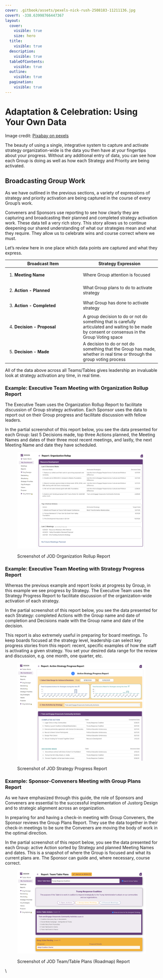 ```yaml
---
cover: .gitbook/assets/pexels-nick-rush-2508183-11211136.jpg
coverY: -338.63998766447367
layout:
  cover:
    visible: true
    size: hero
  title:
    visible: true
  description:
    visible: true
  tableOfContents:
    visible: true
  outline:
    visible: true
  pagination:
    visible: true
---
```


# Adaptation & Celebration: Using Your Own Data

Image credit: [Pixabay on pexels](https://www.pexels.com/photo/architecture-black-and-white-challenge-chance-277593/)

The beauty of using a single, integrative system to capture and activate strategy organization-wide is the data you then have at your fingertips about your progress. Without any additional entry of data, you can see how each Group is doing as well as how each Strategy and Priority are being activated.&#x20;

## Broadcasting Group Work

As we have outlined in the previous sections, a variety of expressions of strategy and priority activation are being captured in the course of every Group’s work.

Conveners and Sponsors use reporting to see how clearly they are capturing and broadcasting their planned and completed strategy activation work. These data tell a very rich story. This story allows us to continue deepening our shared understanding of what our strategies mean and what they require. They allow us to celebrate wins and course correct where we must.

&#x20;Let’s review here in one place which data points are captured and what they express.

<table><thead><tr><th width="236.05078125">Broadcast Item</th><th>Strategy Expression</th></tr></thead><tbody><tr><td><ol><li><strong>Meeting Name</strong></li></ol></td><td>Where Group attention is focused</td></tr><tr><td><ol start="2"><li><strong>Action - Planned</strong></li></ol></td><td>What Group plans to do to activate strategy</td></tr><tr><td><ol start="3"><li><strong>Action - Completed</strong></li></ol></td><td>What Group has done to activate strategy</td></tr><tr><td><ol start="4"><li><strong>Decision - Proposal</strong></li></ol></td><td>A group decision to do or not do something that is carefully articulated and waiting to be made by consent or consensus in the Group Voting space</td></tr><tr><td><ol start="5"><li><strong>Decision - Made</strong></li></ol></td><td>A decision to do or not do something that the Group has made, whether in real time or through the group voting process</td></tr></tbody></table>



All of the data above across all Teams/Tables gives leadership an invaluable look at strategy activation any time, in real time.

### Example: Executive Team Meeting with Organization Rollup Report

The Executive Team uses the Organization Rollup Report to facilitate discussion of Group strategy activation. Each Sponsor uses the data to report out on their Group progress and facilitate discussion with fellow leaders.

In the partial screenshot of this report below, you see the data presented for each Group: last 5 Decisions made, top three Actions planned, the Meeting Names and dates of their three most recent meetings, and lastly, the next Meeting Name and date they have scheduled.

<figure><img src=".gitbook/assets/image (1) (1).png" alt=""><figcaption><p>Screenshot of JOD Organization Rollup Report</p></figcaption></figure>

### Example: Executive Team Meeting with Strategy Progress Report

Whereas the previous example and report looks at progress by Group, in this example we see progress by Strategy. The Executive Team uses the Strategy Progress Report to facilitate discussion of the organization-wide activation of each strategy.

In the partial screenshot of this report below, you see the data presented for each Strategy: completed Actions with the Group name and date of completion and Decisions made with the Group name and date of the decision.

This report is also extremely useful in preparing for board meetings. To keep boards focused at the strategy level, leadership can select key progress stories from this report: recent, specific examples of how the staff is activating a given strategy. You set your desired data range for the review and discussion, e.g. one month, one quarter, etc.

<figure><img src=".gitbook/assets/image.png" alt=""><figcaption><p>Screenshot of JOD Strategy Progress Report</p></figcaption></figure>

### Example: Sponsor-Conveners Meeting with Group Plans Report

As we have emphasized through this guide, the role of Sponsors and Conveners are essential to the successful implementation of Justorg Design and to strategic alignment across an organization.

In preparing for and having a check-in meeting with Group Conveners, the Sponsor reviews the Group Plans Report. They use the data together in their check-in meetings to be sure the Conveners are moving the body of work in the optimal direction.

In the partial screenshot of this report below, you see the data presented for each Group: active Action sorted by Strategy and planned Meeting Names and dates. This is a snapshot of where the Group is focused and what its current plans are. The Sponsor can guide and, where necessary, course correct.

<figure><img src=".gitbook/assets/image (3).png" alt=""><figcaption><p>Screenshot of JOD Team/Table Plans (Roadmap) Report</p></figcaption></figure>

\
